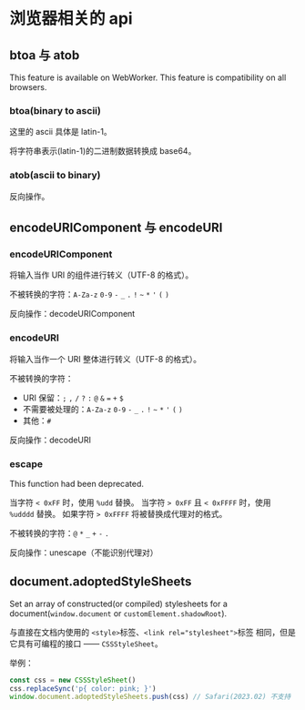 # 浏览器相关的 api

## btoa 与 atob

This feature is available on WebWorker.
This feature is compatibility on all browsers.

### btoa(binary to ascii)

这里的 ascii 具体是 latin-1。

将字符串表示(latin-1)的二进制数据转换成 base64。

### atob(ascii to binary)

反向操作。

## encodeURIComponent 与 encodeURI

### encodeURIComponent

将输入当作 URI 的组件进行转义（UTF-8 的格式）。

不被转换的字符：`A-Za-z` `0-9` `-` `_` `.` `!` `~` `*` `'` `(` `)`

反向操作：decodeURIComponent

### encodeURI

将输入当作一个 URI 整体进行转义（UTF-8 的格式）。

不被转换的字符：

- URI 保留：`;` `,` `/` `?` `:` `@` `&` `=` `+` `$`
- 不需要被处理的：`A-Za-z` `0-9` `-` `_` `.` `!` `~` `*` `'` `(` `)`
- 其他：`#`

反向操作：decodeURI

### escape

This function had been deprecated.

当字符 `< 0xFF` 时，使用 `%udd` 替换。
当字符 `> 0xFF` 且 `< 0xFFFF` 时，使用 `%udddd` 替换。
如果字符 `> 0xFFFF` 将被替换成代理对的格式。

不被转换的字符：`@` `*` `_` `+` `-` `.`

反向操作：unescape（不能识别代理对）

## document.adoptedStyleSheets

Set an array of constructed(or compiled) stylesheets for a document(`window.document` or `customElement.shadowRoot`).

与直接在文档内使用的 `<style>`标签、`<link rel="stylesheet">`标签 相同，但是它具有可编程的接口 —— `CSSStyleSheet`。

举例：

```js
const css = new CSSStyleSheet()
css.replaceSync('p{ color: pink; }')
window.document.adoptedStyleSheets.push(css) // Safari(2023.02) 不支持
```
